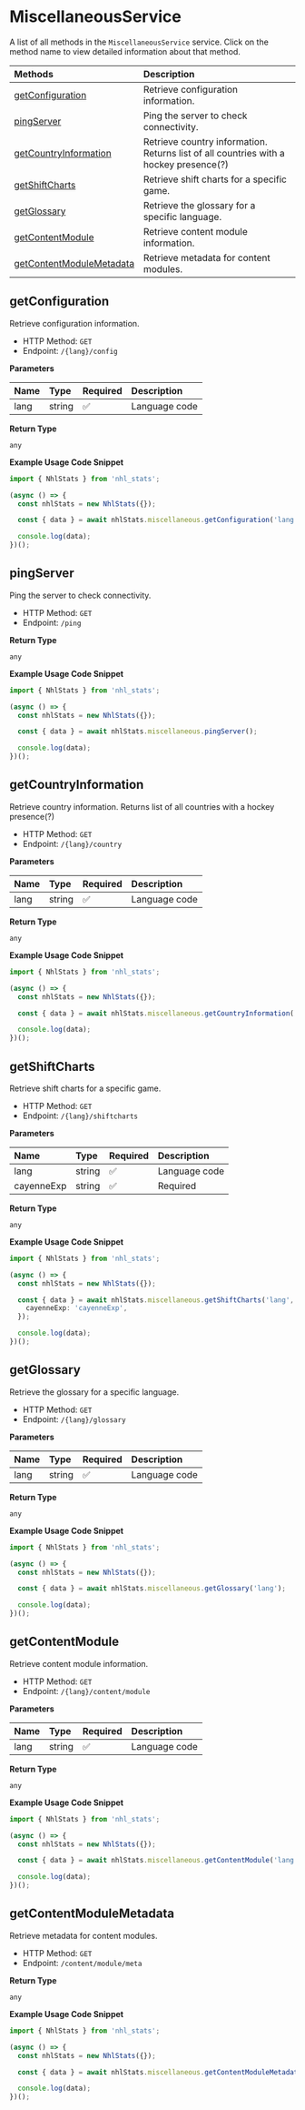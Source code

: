 # MiscellaneousService

A list of all methods in the `MiscellaneousService` service. Click on the method name to view detailed information about that method.

| Methods                                               | Description                                                                           |
| :---------------------------------------------------- | :------------------------------------------------------------------------------------ |
| [getConfiguration](#getconfiguration)                 | Retrieve configuration information.                                                   |
| [pingServer](#pingserver)                             | Ping the server to check connectivity.                                                |
| [getCountryInformation](#getcountryinformation)       | Retrieve country information. Returns list of all countries with a hockey presence(?) |
| [getShiftCharts](#getshiftcharts)                     | Retrieve shift charts for a specific game.                                            |
| [getGlossary](#getglossary)                           | Retrieve the glossary for a specific language.                                        |
| [getContentModule](#getcontentmodule)                 | Retrieve content module information.                                                  |
| [getContentModuleMetadata](#getcontentmodulemetadata) | Retrieve metadata for content modules.                                                |

## getConfiguration

Retrieve configuration information.

- HTTP Method: `GET`
- Endpoint: `/{lang}/config`

**Parameters**

| Name | Type   | Required | Description   |
| :--- | :----- | :------- | :------------ |
| lang | string | ✅       | Language code |

**Return Type**

`any`

**Example Usage Code Snippet**

```typescript
import { NhlStats } from 'nhl_stats';

(async () => {
  const nhlStats = new NhlStats({});

  const { data } = await nhlStats.miscellaneous.getConfiguration('lang');

  console.log(data);
})();
```

## pingServer

Ping the server to check connectivity.

- HTTP Method: `GET`
- Endpoint: `/ping`

**Return Type**

`any`

**Example Usage Code Snippet**

```typescript
import { NhlStats } from 'nhl_stats';

(async () => {
  const nhlStats = new NhlStats({});

  const { data } = await nhlStats.miscellaneous.pingServer();

  console.log(data);
})();
```

## getCountryInformation

Retrieve country information. Returns list of all countries with a hockey presence(?)

- HTTP Method: `GET`
- Endpoint: `/{lang}/country`

**Parameters**

| Name | Type   | Required | Description   |
| :--- | :----- | :------- | :------------ |
| lang | string | ✅       | Language code |

**Return Type**

`any`

**Example Usage Code Snippet**

```typescript
import { NhlStats } from 'nhl_stats';

(async () => {
  const nhlStats = new NhlStats({});

  const { data } = await nhlStats.miscellaneous.getCountryInformation('lang');

  console.log(data);
})();
```

## getShiftCharts

Retrieve shift charts for a specific game.

- HTTP Method: `GET`
- Endpoint: `/{lang}/shiftcharts`

**Parameters**

| Name       | Type   | Required | Description   |
| :--------- | :----- | :------- | :------------ |
| lang       | string | ✅       | Language code |
| cayenneExp | string | ✅       | Required      |

**Return Type**

`any`

**Example Usage Code Snippet**

```typescript
import { NhlStats } from 'nhl_stats';

(async () => {
  const nhlStats = new NhlStats({});

  const { data } = await nhlStats.miscellaneous.getShiftCharts('lang', {
    cayenneExp: 'cayenneExp',
  });

  console.log(data);
})();
```

## getGlossary

Retrieve the glossary for a specific language.

- HTTP Method: `GET`
- Endpoint: `/{lang}/glossary`

**Parameters**

| Name | Type   | Required | Description   |
| :--- | :----- | :------- | :------------ |
| lang | string | ✅       | Language code |

**Return Type**

`any`

**Example Usage Code Snippet**

```typescript
import { NhlStats } from 'nhl_stats';

(async () => {
  const nhlStats = new NhlStats({});

  const { data } = await nhlStats.miscellaneous.getGlossary('lang');

  console.log(data);
})();
```

## getContentModule

Retrieve content module information.

- HTTP Method: `GET`
- Endpoint: `/{lang}/content/module`

**Parameters**

| Name | Type   | Required | Description   |
| :--- | :----- | :------- | :------------ |
| lang | string | ✅       | Language code |

**Return Type**

`any`

**Example Usage Code Snippet**

```typescript
import { NhlStats } from 'nhl_stats';

(async () => {
  const nhlStats = new NhlStats({});

  const { data } = await nhlStats.miscellaneous.getContentModule('lang');

  console.log(data);
})();
```

## getContentModuleMetadata

Retrieve metadata for content modules.

- HTTP Method: `GET`
- Endpoint: `/content/module/meta`

**Return Type**

`any`

**Example Usage Code Snippet**

```typescript
import { NhlStats } from 'nhl_stats';

(async () => {
  const nhlStats = new NhlStats({});

  const { data } = await nhlStats.miscellaneous.getContentModuleMetadata();

  console.log(data);
})();
```

<!-- This file was generated by liblab | https://liblab.com/ -->
